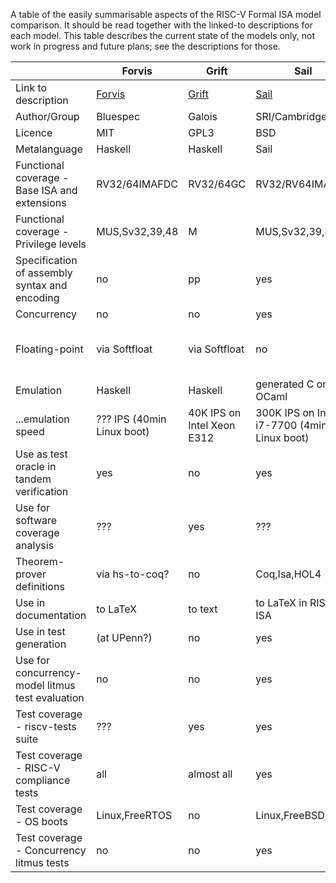 A table of the easily summarisable aspects of the RISC-V Formal ISA model comparison.  It should be read together with the linked-to descriptions for each model.  This table describes the current state of the models only, not work in progress and future plans; see the descriptions for those. 

|                                                   | Forvis        | Grift                          | Sail                    | riscv-plv           | Kami       | 
| ------------------------------------------------- | ------------- | ------------------------------ | ------------------------| ------------------- | ---------- |
| Link to description                               | [Forvis](https://github.com/riscv/ISA_Formal_Spec_Public_Review/blob/master/Forvis.md)    | [Grift](https://github.com/riscv/ISA_Formal_Spec_Public_Review/blob/master/GRIFT.md)   | [Sail](https://github.com/riscv/ISA_Formal_Spec_Public_Review/blob/master/Sail.md)                | [Riscv-plv](https://github.com/riscv/ISA_Formal_Spec_Public_Review/blob/master/riscv-plv.md) | [Kami](https://github.com/sifive/RiscvSpecFormal)          | 
| Author/Group                                      | Bluespec      |Galois                          |SRI/Cambridge            | MIT                 | SiFive     |   
| Licence                                           | MIT           |GPL3                            |BSD                      | MIT                 | Apache 2.0 |
| Metalanguage                                      | Haskell       |Haskell                         |Sail                     | Haskell             | Kami/Coq   |
| Functional coverage - Base ISA and extensions     | RV32/64IMAFDC |RV32/64GC                       |RV32/RV64IMAC            | RV32/64IMAF         | RV32 IMAFC |
| Functional coverage - Privilege levels            | MUS,Sv32,39,48|M                               |MUS,Sv32,39,48           | Sv39                | no         |
| Specification of assembly syntax and encoding     | no            |pp                              |yes                      | no                  | yes        |
| Concurrency                                       | no            |no                              |yes                      | no                  | no         |
| Floating-point                                    | via Softfloat |via Softfloat                   |no                       | via Softfloat       | Native implementation of IEEE 754-2008 |
| Emulation                                         | Haskell       | Haskell                        |generated C or OCaml     | Haskell             | Verilator  |
| ...emulation speed                  | ??? IPS (40min Linux boot)  |40K IPS on Intel Xeon E312      |300K IPS on Intel i7-7700  (4min Linux boot)  | 100K IPS on 6700HQ (Linux boot)     | Not measured |
| Use as test oracle in tandem verification         | yes           |no                              |yes                      | yes                 | yes |
| Use for software coverage analysis                | ???           |yes                             |???                      | ???                 | ??? |
| Theorem-prover definitions                        | via hs-to-coq?|no                              |Coq,Isa,HOL4             | hs-to-coq           | Coq |
| Use in documentation                              | to LaTeX      |to text                         |to LaTeX in RISC-V ISA   | no                  | no |
| Use in test generation                            | (at UPenn?)   |no                              |yes                      | no                  | no |
| Use for concurrency-model litmus test evaluation  | no            |no                              |yes                      | no                  | no |
| Test coverage - riscv-tests suite                 | ???           |yes                             |yes                      | yes                 | yes |
| Test coverage - RISC-V compliance tests           | all           |almost all                      |yes                      | yes                 | yes |
| Test coverage - OS boots                          | Linux,FreeRTOS|no                              |Linux,FreeBSD,seL4       | Linux               | no      |
| Test coverage - Concurrency litmus tests          | no            |no                              |yes                      | no                  | no      |

